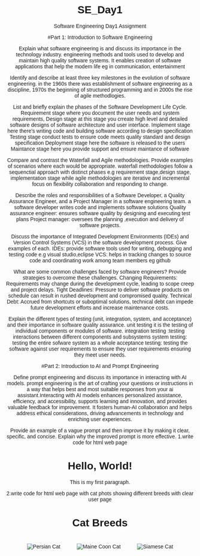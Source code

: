 # SE_Day1
Software Engineering Day1 Assignment

#Part 1: Introduction to Software Engineering

Explain what software engineering is and discuss its importance in the technology industry.
engineering methods and tools used to develop and maintain high quality software systems. It enables creation of software applications that help the modern life eg in communication, entertainment

Identify and describe at least three key milestones in the evolution of software engineering.
in the 1960s there was establishment of software engineering as a discipline, 1970s the beginning of structured programming and in 2000s the rise of agile methodlogies.

List and briefly explain the phases of the Software Development Life Cycle.
Requirement stage where you document the user needs and system requirements,
Design stage at this stage you crreate high level and detailed software designs of software architecture and user interface.
Implement stage here there's writing code and building software according to design specification
Testing stage conduct tests to ensure code meets quality standard and design specification
Deployment stage here the software is released to  the users
Maintance stage here you provide support and ensure maintance of software

Compare and contrast the Waterfall and Agile methodologies. Provide examples of scenarios where each would be appropriate.
waterfall methodologies follow a sequenctial approach with distinct phases e.g requirement stage,design stage, implementation stage while agile methodologies are iterative and incremental focus on flexibility collaboration and responding to change.

Describe the roles and responsibilities of a Software Developer, a Quality Assurance Engineer, and a Project Manager in a software engineering team.
a software developer writes code and implements software solutions
Quality assurance engineer: ensures software quality by designing and executing test plans
Project manager: oversees the planning ,execution and delivery of software projects.

Discuss the importance of Integrated Development Environments (IDEs) and Version Control Systems (VCS) in the software development process. Give examples of each.
IDEs: provide software tools used for writing, debugging and testing code e.g visual studio,eclipse
VCS: helps in tracking changes to source code  and coordinating work among team members eg github


What are some common challenges faced by software engineers? Provide strategies to overcome these challenges.
Changing Requirements: Requirements may change during the development cycle, leading to scope creep and project delays.
Tight Deadlines: Pressure to deliver software products on schedule can result in rushed development and compromised quality.
Technical Debt: Accrued from shortcuts or suboptimal solutions, technical debt can impede future development efforts and increase maintenance costs.

Explain the different types of testing (unit, integration, system, and acceptance) and their importance in software quality assurance.
unit testing it is the testing of individual components or modules of software.
integration testing :testing interactions between different components and subsystems
system testing: testing the entire sofware system as a whole
acceptance testing: testing the software against user requirements to ensure they user requirements ensuring they meet user needs.

#Part 2: Introduction to AI and Prompt Engineering


Define prompt engineering and discuss its importance in interacting with AI models.
prompt engineering is the art of crafting your questions or instructions in a way that helps best and most suitable responses from your ai assistant.Interacting with AI models enhances personalized assistance, efficiency, and accessibility, supports learning and innovation, and provides valuable feedback for improvement. It fosters human-AI collaboration and helps address ethical considerations, driving advancements in technology and enriching user experiences.

Provide an example of a vague prompt and then improve it by making it clear, specific, and concise. Explain why the improved prompt is more effective.
1.write code for html web page
<!DOCTYPE html>
<html>
<head>
  <title>My First Web Page</title>
</head>
<body>
  <h1>Hello, World!</h1>
  <p>This is my first paragraph.</p>
</body>
</html>
2.write code for html web page with cat phots showing different breeds with clear user page
<!DOCTYPE html>
<html>
<head>
  <title>Cat Breeds</title>
  <style>
    /* Style the page */
    body {
      font-family: Arial, sans-serif;
      text-align: center;
    }
    .cat-image {
      max-width: 300px;
      margin: 20px;
    }
  </style>
</head>
<body>
  <h1>Cat Breeds</h1>
  <div>
    <img class="cat-image" src="images/persian-cat.jpg" alt="Persian Cat">
    <img class="cat-image" src="images/maine-coon.jpg" alt="Maine Coon Cat">
    <img class="cat-image" src="images/siamese-cat.jpg" alt="Siamese Cat">
    </div>
</body>
</html>
